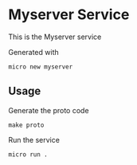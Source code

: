 # Myserver Service

This is the Myserver service

Generated with

```
micro new myserver
```

## Usage

Generate the proto code

```
make proto
```

Run the service

```
micro run .
```